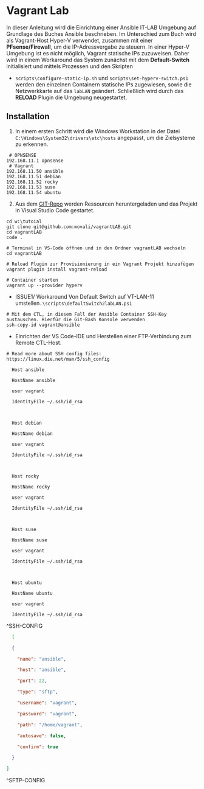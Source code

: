 # Vagrant Lab  
In dieser Anleitung wird die Einrichtung einer Ansible IT-LAB Umgebung auf Grundlage des Buches Ansible beschrieben. Im Unterschied zum Buch wird als Vagrant-Host Hyper-V verwendet, zusammen mit einer **PFsense/Firewall**, um die IP-Adressvergabe zu steuern. In einer Hyper-V Umgebung ist es nicht möglich, Vagrant statische IPs zuzuweisen. Daher wird in einem Workaround das System zunächst mit dem **Default-Switch** initialisiert und mittels Prozessen und den Skripten
- `scripts\configure-static-ip.sh` und `scripts\set-hyperv-switch.ps1` werden den einzelnen Containern statische IPs zugewiesen, sowie die Netzwerkkarte auf das `labLAN` geändert. Schließlich wird durch das **RELOAD** Plugin die Umgebung neugestartet.

## Installation
1. In einem ersten Schritt wird die Windows Workstation in der Datei `C:\Windows\System32\drivers\etc\hosts` angepasst, um die Zielsysteme zu erkennen.

```
 # OPNSENSE
192.168.11.1 opnsense
 # Vagrant
192.168.11.50 ansible
192.168.11.51 debian
192.168.11.52 rocky
192.168.11.53 suse
192.168.11.54 ubuntu
```
2. Aus dem [GIT-Repo](https://github.com/movali/itlab) werden Ressourcen heruntergeladen und das Projekt in Visual Studio Code gestartet.

```
cd w:\tutoial
git clone git@github.com:movali/vagrantLAB.git
cd vagrantLAB
code .

# Terminal in VS-Code öffnen und in den Ordner vagrantLAB wechseln
cd vagrantLAB

# Reload Plugin zur Provisionierung in ein Vagrant Projekt hinzufügen
vagrant plugin install vagrant-reload

# Container starten
vagrant up --provider hyperv
```

- ISSUE1/ Workaround Von Default Switch auf VT-LAN-11 umstellen`.\scripts\defaultSwitch2labLAN.ps1`

```
# Mit dem CTL, in diesem Fall der Ansible Container SSH-Key austauschen. Hierfür die Git-Bash Konsole verwenden
ssh-copy-id vagrant@ansible
```
- Einrichten der VS Code-IDE und Herstellen einer FTP-Verbindung zum Remote CTL-Host.
```
# Read more about SSH config files: https://linux.die.net/man/5/ssh_config

  Host ansible

  HostName ansible

  user vagrant

  IdentityFile ~/.ssh/id_rsa

  

  Host debian

  HostName debian

  user vagrant

  IdentityFile ~/.ssh/id_rsa

  

  Host rocky

  HostName rocky

  user vagrant

  IdentityFile ~/.ssh/id_rsa

  

  Host suse

  HostName suse

  user vagrant

  IdentityFile ~/.ssh/id_rsa

  

  Host ubuntu

  HostName ubuntu

  user vagrant

  IdentityFile ~/.ssh/id_rsa
```
^SSH-CONFIG

```json
  [

  {

    "name": "ansible",

    "host": "ansible",

    "port": 22,

    "type": "sftp",

    "username": "vagrant",

    "password": "vagrant",

    "path": "/home/vagrant",

    "autosave": false,

    "confirm": true

  }

]
```
^SFTP-CONFIG




